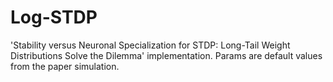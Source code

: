 # Log-STDP

'Stability versus Neuronal Specialization for STDP: Long-Tail Weight Distributions Solve the Dilemma' implementation. Params are default values from the paper simulation. 
